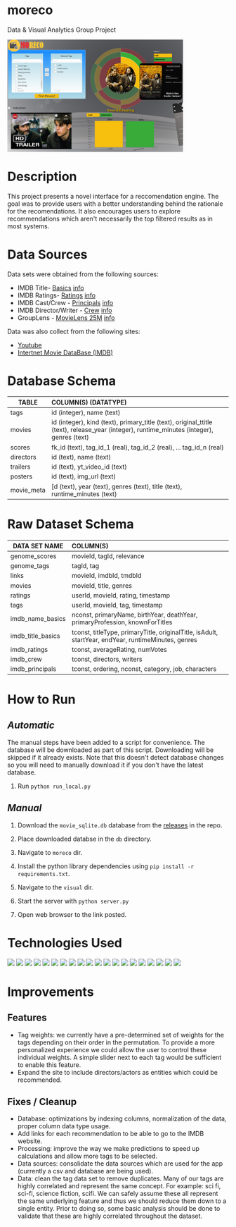 # moreco
Data &amp; Visual Analytics Group Project

<a href="moreco-app.herokuapp.com"><img src="./imgs/screenshot.png" align="center" width="400" ></a>

# Description

This project presents a novel interface for a reccomendation engine.  The goal was to provide users with a better understanding behind the rationale for the recomendations.  It also encourages users to explore recommendations which aren't necessarily the  top filtered results as in most systems. 

# Data Sources

Data sets were obtained from the following sources:

* IMDB Title- [Basics](https://datasets.imdbws.com/) [info](https://www.imdb.com/interfaces/)
* IMDB Ratings- [Ratings](https://datasets.imdbws.com/)  [info](https://www.imdb.com/interfaces/)
* IMDB Cast/Crew - [Principals](https://datasets.imdbws.com/) [info](https://www.imdb.com/interfaces/)
* IMDB Director/Writer - [Crew](https://datasets.imdbws.com/) [info](https://www.imdb.com/interfaces/)
* GroupLens - [MovieLens 25M](https://grouplens.org/datasets/movielens/) [info](http://files.grouplens.org/datasets/movielens/ml-25m-README.html)

Data was also collect from the following sites:

* [Youtube](youtube.com)
* [Intertnet Movie DataBase (IMDB)](https://www.imdb.com)

# Database Schema


| TABLE | COLUMN(S) (DATATYPE) |
| --- |:--- |
| tags | id (integer), name (text) |
| movies | id (integer), kind (text), primary_title (text), original_ttitle (text), release_year (integer), runtime_minutes (integer), genres (text) |
| scores | fk_id (text), tag_id_1 (real), tag_id_2 (real), ... tag_id_n (real) |
| directors | id (text), name (text) |
| trailers | id (text), yt_video_id (text) |
| posters | id (text), img_url (text) |
| movie_meta | [d (text), year (text), genres (text), title (text), runtime_minutes (text) |


# Raw Dataset Schema

| DATA SET NAME | COLUMN(S) |
| --- |:--- |
| genome_scores | movieId, tagId, relevance |
| genome_tags | tagId, tag |
| links | movieId, imdbId, tmdbId |
| movies | movieId, title, genres |
| ratings | userId, movieId, rating, timestamp |
| tags | userId, movieId, tag, timestamp |
| imdb_name_basics | nconst, primaryName, birthYear, deathYear, primaryProfession, knownForTitles |
| imdb_title_basics | tconst, titleType, primaryTitle, originalTitle, isAdult, startYear, endYear, runtimeMinutes, genres |
| imdb_ratings | tconst, averageRating, numVotes |
| imdb_crew | tconst, directors, writers |
| imdb_principals | tconst, ordering, nconst, category, job, characters |
	
# How to Run

## _Automatic_

The manual steps have been added to a script for convenience.  The database will be downloaded as part of this script.  Downloading will be skipped if it already exists.  Note that this doesn't detect database changes so you will need to manually download it if you don't have the latest database.

1. Run `python run_local.py`

## _Manual_

1. Download the `movie_sqlite.db` database from the [releases](https://github.com/cwipy7/moreco/releases) in the repo.

2. Place downloaded databse in the `db` directory.

3. Navigate to `moreco` dir.

4. Install the python library dependencies using `pip install -r requirements.txt`.

5. Navigate to the `visual` dir.

6. Start the server with `python server.py`

7. Open web browser to the link posted.

	
# Technologies Used

 <a href="https://www.python.org/"><img src="https://www.python.org/static/community_logos/python-logo-master-v3-TM.png" width="24%"></img></a>
 <a href="https://flask.palletsprojects.com/en/1.1.x/"><img src="https://flask.palletsprojects.com/en/1.1.x/_images/flask-logo.png" width="24%"></img></a>
<a href="https://www.heroku.com"><img src="https://brand.heroku.com/static/media/heroku-logotype-spacing-horizontal.7594cf7f.svg" width="24%"></img></a>
<a href="https://scikit-learn.org/stable/"><img src="https://upload.wikimedia.org/wikipedia/commons/thumb/0/05/Scikit_learn_logo_small.svg/1280px-Scikit_learn_logo_small.svg.png" width="24%"></img></a>
<a href="https://numpy.org/"><img src="https://user-images.githubusercontent.com/98330/64479472-4b35c900-d16c-11e9-8d49-71fc02cd539f.png" width="24%"></img></a>
<a href="https://pandas.pydata.org/"><img src="https://www.seekpng.com/png/full/70-701902_pandas-logo-pandas-python-logo.png" width="24%"></img></a>
<a href="https://www.postgresql.org/"><img src="https://sdtimes.com/wp-content/uploads/2016/05/0513.sdt-news.png" width="24%"></img></a>
<a href="https://github.com/"><img src="https://github.githubassets.com/images/modules/logos_page/Octocat.png" width="24%"></img></a>
<a href="https://d3js.org/"><img src="https://raw.githubusercontent.com/d3/d3-logo/master/d3.png" width="24%"></img></a>
<a href="https://products.office.com/en-us/excel"><img src="https://s3.amazonaws.com/s3.timetoast.com/public/uploads/photos/9475165/Excel_3.0.PNG" width="24%"></img></a>
<a href="https://en.wikipedia.org/wiki/Microsoft\_Paint"><img src="https://pbs.twimg.com/profile_images/378800000622011298/a0b4dd04ba0fc9a364bab76998f881f8_400x400.png" width="24%"></img></a>
<a href="https://products.office.com/en-us/word"><img src="https://s3.amazonaws.com/s3.timetoast.com/public/uploads/photos/10461618/Word_2.0.png" width="24%"></img></a>
<a href="https://www.google.com/docs/about/"><img src="https://mindthegap.ng/wp-content/uploads/2017/11/maxresdefault-1024x1015.jpg" width="24%"></img></a>
<a href="https://www.spyder-ide.org/"><img src="https://upload.wikimedia.org/wikipedia/commons/thumb/7/7e/Spyder_logo.svg/1024px-Spyder_logo.svg.png" width="24%"></img></a>
<a href="https://www.jetbrains.com/pycharm/"><img src="https://resources.jetbrains.com/storage/products/pycharm/img/meta/pycharm_logo_300x300.png" width="24%"></img></a>
<a href="http://www.sublimetext.com/"><img src="https://cdn.worldvectorlogo.com/logos/sublime-text.svg" width="24%"></img></a>
<a href="https://www.sqlite.org/index.html"><img src="https://upload.wikimedia.org/wikipedia/commons/thumb/3/38/SQLite370.svg/1280px-SQLite370.svg.png" width="24%"></img></a>
 <a href="https://www.r-project.org/"><img src="https://i.ya-webdesign.com/images/rstudio-vector-2.png" width="24%"></img></a>
<a href="https://openrefine.org/"><img src="https://www.pilsudski.org/images/stories/2017/OpenRefine.png" width="24%"></img></a>
<a href="https://www.slack.com/"><img src="https://www.stickpng.com/assets/images/5cb480b85f1b6d3fbadece78.png" width="24%"></img></a>


# Improvements
 
## Features
 
 * Tag weights: we currently have a pre-determined set of weights for the tags depending on their order in the permutation.  To provide a more personalized experience we could allow the user to control these individual weights.  A simple slider next to each tag would be sufficient to enable this feature.
 * Expand the site to include directors/actors as entities which could be recommended.
  
## Fixes / Cleanup
 
 * Database: optimizations by indexing columns, normalization of the data, proper column data type usage.
 * Add links for each recommendation to be able to go to the IMDB website.
 * Processing: improve the way we make predictions to speed up calculations and allow more tags to be selected.
 * Data sources: consolidate the data sources which are used for the app (currently a csv and database are being used).
 * Data: clean the tag data set to remove duplicates.  Many of our tags are highly correlated and represent the same concept.  For example: sci fi, sci-fi, science fiction, scifi.  We can safely assume these all represent the same underlying feature and thus we should reduce them down to a single entity.  Prior to doing so, some basic analysis should be done to validate that these are highly correlated throughout the dataset.
 
 
 